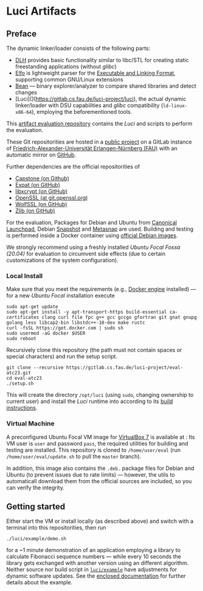 Luci Artifacts
==============

Preface
-------

The dynamic linker/loader consists of the following parts:

  * [DLH](https://gitlab.cs.fau.de/luci-project/dlh) provides basic functionality similar to libc/STL for creating static freestanding applications (without *glibc*)
  * [Elfo](https://gitlab.cs.fau.de/luci-project/elfo) is lightweight parser for the [Executable and Linking Format](https://de.wikipedia.org/wiki/Executable_and_Linking_Format), supporting common GNU/Linux extensions
  * [Bean](https://gitlab.cs.fau.de/luci-project/bean) — binary explorer/analyzer to compare shared libraries and detect changes
  * [Luci](](https://gitlab.cs.fau.de/luci-project/luci), the actual dynamic linker/loader with DSU capabilities and *glibc* compatibility (`ld-linux-x86-64`), employing the beforementioned tools.

This [artifact evaluation repository](https://gitlab.cs.fau.de/luci-project/eval-atc23) contains the *Luci* and scripts to perform the evaluation.

These Git repositorities are hosted in a [public project](https://gitlab.cs.fau.de/luci-project) on a GitLab instance of [Friedrich-Alexander-Universität Erlangen-Nürnberg (FAU)](https://www.fau.eu/) with an automatic mirror on [GitHub](https://github.com/luci-project).

Further dependencies are the official repositorities of

  * [Capstone (on Github)](https://github.com/capstone-engine/capstone/)
  * [Expat (on GitHub)](https://github.com/libexpat/libexpat.git)
  * [libxcrypt (on GitHub)](https://github.com/besser82/libxcrypt)
  * [OpenSSL (at git.openssl.org)](git://git.openssl.org/openssl.git)
  * [WolfSSL (on GitHub)](https://github.com/wolfSSL/wolfssl.git)
  * [Zlib (on GitHub)](https://github.com/madler/zlib.git)

For the evaluation, Packages for Debian and Ubuntu from [Canonical Launchpad](https://launchpad.net/), Debian [Snapshot](https://snapshot.debian.org/) and [Metasnap](https://metasnap.debian.net/) are used.
Building and testing is performed inside a Docker container using [official Debian images](https://hub.docker.com/_/debian).

We strongly recommend using a freshly installed *Ubuntu Focal Fossa (20.04)* for evaluation to circumvent side effects (due to certain customizations of the system configuration).

### Local Install

Make sure that you meet the requirements (e.g., [Docker engine](https://docs.docker.com/engine/install/) installed) — for a new *Ubuntu Focal* installation execute

    sudo apt-get update
    sudo apt-get install -y apt-transport-https build-essential ca-certificates clang curl file fpc g++ gcc gccgo gfortran git gnat gnupg golang less libcap2-bin libstdc++-10-dev make rustc
    curl -fsSL https://get.docker.com | sudo sh
    sudo usermod -aG docker $USER
    sudo reboot

Recursively clone this repository (the path must not contain spaces or special characters) and run the setup script.

    git clone --recursive https://gitlab.cs.fau.de/luci-project/eval-atc23.git
    cd eval-atc23
    ./setup.sh

This will create the directory `/opt/luci` (using `sudo`, changing ownership to current user) and install the *Luci* runtime into according to its [build instructions](https://gitlab.cs.fau.de/luci-project/luci#build).

### Virtual Machine

A preconfigured Ubuntu Focal VM image for [VirtualBox 7](https://www.virtualbox.org/) is available at <URL>:
Its VM user is `user` and password `pass`, the required utilities for building and testing are installed.
This repository is cloned to `/home/user/eval` (run `/home/user/eval/update.sh` to pull the `master` branch).

In addition, this image also contains the `.deb.` package files for Debian and Ubuntu (to prevent issues due to rate limits) — however, the utils to automaticall download them from the official sources are included, so you can verify the integrity.


Getting started
---------------

Either start the VM or install locally (as described above) and switch with a terminal into this repositorities, then run

    ./luci/example/demo.sh

for a ~1 minute demonstration of an application employing a library to calculate Fibonacci sequence numbers — while every 10 seconds the library gets exchanged with another version using an different algorithm.
Neither source nor build script in [`luci/example`](luci/example) have adjustments for dynamic software updates.
See the [enclosed documentation](luci/example/README.md) for further details about the example.

